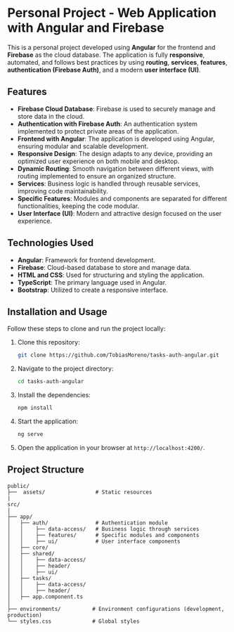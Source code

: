 # Personal Project - Web Application with Angular and Firebase

This is a personal project developed using **Angular** for the frontend and **Firebase** as the cloud database. The application is fully **responsive**, automated, and follows best practices by using **routing**, **services**, **features**, **authentication (Firebase Auth)**, and a modern **user interface (UI)**.

## Features

- **Firebase Cloud Database**: Firebase is used to securely manage and store data in the cloud.
- **Authentication with Firebase Auth**: An authentication system implemented to protect private areas of the application.
- **Frontend with Angular**: The application is developed using Angular, ensuring modular and scalable development.
- **Responsive Design**: The design adapts to any device, providing an optimized user experience on both mobile and desktop.
- **Dynamic Routing**: Smooth navigation between different views, with routing implemented to ensure an organized structure.
- **Services**: Business logic is handled through reusable services, improving code maintainability.
- **Specific Features**: Modules and components are separated for different functionalities, keeping the code modular.
- **User Interface (UI)**: Modern and attractive design focused on the user experience.

## Technologies Used

- **Angular**: Framework for frontend development.
- **Firebase**: Cloud-based database to store and manage data.
- **HTML and CSS**: Used for structuring and styling the application.
- **TypeScript**: The primary language used in Angular.
- **Bootstrap**: Utilized to create a responsive interface.

## Installation and Usage

Follow these steps to clone and run the project locally:

1. Clone this repository:
    ```bash
    git clone https://github.com/TobiasMoreno/tasks-auth-angular.git
    ```

2. Navigate to the project directory:
    ```bash
    cd tasks-auth-angular
    ```

3. Install the dependencies:
    ```bash
    npm install
    ```

4. Start the application:
    ```bash
    ng serve
    ```

5. Open the application in your browser at `http://localhost:4200/`.

## Project Structure

```plaintext
public/
├──  assets/                # Static resources
|
src/
│
├── app/
│   ├── auth/               # Authentication module
│   │    ├── data-access/   # Business logic through services
│   │    ├── features/      # Specific modules and components
│   │    ├── ui/            # User interface components
│   ├── core/          
│   ├── shared/ 
│   │    ├── data-access/    
│   │    ├── header/  
│   │    ├── ui/ 
│   ├── tasks/  
│   │    ├── data-access/    
│   │    ├── header/  
│   ├── app.component.ts
│   
├── environments/          # Environment configurations (development, production)
└── styles.css             # Global styles
